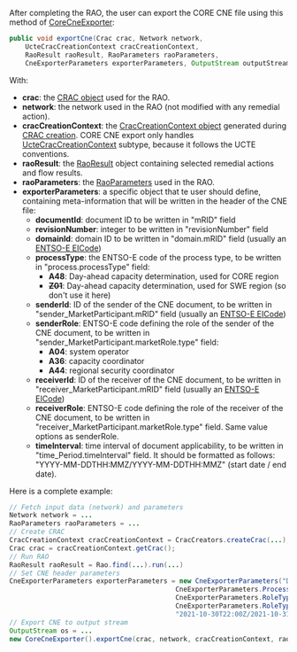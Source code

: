After completing the RAO, the user can export the CORE CNE file using this method of [CoreCneExporter](https://github.com/farao-community/farao-core/blob/master/data/result-exporter/core-cne-exporter/src/main/java/com/farao_community/farao/data/core_cne_exporter/CoreCneExporter.java):
~~~java
public void exportCne(Crac crac, Network network,
    UcteCracCreationContext cracCreationContext,
    RaoResult raoResult, RaoParameters raoParameters,
    CneExporterParameters exporterParameters, OutputStream outputStream)
~~~
With:
- **crac**: the [CRAC object](/docs/input-data/crac/json) used for the RAO.
- **network**: the network used in the RAO (not modified with any remedial action).
- **cracCreationContext**: the [CracCreationContext object](/docs/input-data/crac/creation-context) generated during 
  [CRAC creation](/docs/input-data/crac/import). CORE CNE export only handles [UcteCracCreationContext](/docs/input-data/crac/creation-context#ucte) 
  subtype, because it follows the UCTE conventions.
- **raoResult**: the [RaoResult](/docs/output-data/rao-result-json) object containing selected remedial actions and flow 
  results.
- **raoParameters**: the [RaoParameters](/docs/parameters) used in the RAO.
- **exporterParameters**: a specific object that te user should define, containing meta-information that will be written 
  in the header of the CNE file:
  - **documentId**: document ID to be written in "mRID" field
  - **revisionNumber**: integer to be written in "revisionNumber" field
  - **domainId**: domain ID to be written in "domain.mRID" field (usually an [ENTSO-E EICode](https://www.entsoe.eu/data/energy-identification-codes-eic/))
  - **processType**: the ENTSO-E code of the process type, to be written in "process.processType" field:
    - **A48**: Day-ahead capacity determination, used for CORE region
    - ~~**Z01**~~: Day-ahead capacity determination, used for SWE  region (so don't use it here)
  - **senderId**: ID of the sender of the CNE document, to be written in "sender_MarketParticipant.mRID" field 
    (usually an [ENTSO-E EICode](https://www.entsoe.eu/data/energy-identification-codes-eic/))
  - **senderRole**: ENTSO-E code defining the role of the sender of the CNE document, to be written in 
    "sender_MarketParticipant.marketRole.type" field:
    - **A04**: system operator
    - **A36**: capacity coordinator
    - **A44**: regional security coordinator
  - **receiverId**: ID of the receiver of the CNE document, to be written in "receiver_MarketParticipant.mRID" field 
    (usually an [ENTSO-E EICode](https://www.entsoe.eu/data/energy-identification-codes-eic/))
  - **receiverRole**: ENTSO-E code defining the role of the receiver of the CNE document, to be written in
    "receiver_MarketParticipant.marketRole.type" field. Same value options as senderRole.
  - **timeInterval**: time interval of document applicability, to be written in "time_Period.timeInterval" field. It should 
    be formatted as follows: "YYYY-MM-DDTHH:MMZ/YYYY-MM-DDTHH:MMZ" (start date / end date).

Here is a complete example:
~~~java
// Fetch input data (network) and parameters
Network network = ...
RaoParameters raoParameters = ...
// Create CRAC
CracCreationContext cracCreationContext = CracCreators.createCrac(...);
Crac crac = cracCreationContext.getCrac();
// Run RAO
RaoResult raoResult = Rao.find(...).run(...)
// Set CNE header parameters
CneExporterParameters exporterParameters = new CneExporterParameters("DOCUMENT_ID", 1, "DOMAIN_ID", 
                                          CneExporterParameters.ProcessType.DAY_AHEAD_CC, "SENDER_ID", 
                                          CneExporterParameters.RoleType.REGIONAL_SECURITY_COORDINATOR, "RECEIVER_ID", 
                                          CneExporterParameters.RoleType.CAPACITY_COORDINATOR, 
                                          "2021-10-30T22:00Z/2021-10-31T23:00Z");
// Export CNE to output stream
OutputStream os = ...
new CoreCneExporter().exportCne(crac, network, cracCreationContext, raoResult, raoParameters, exporterParameters, os); 
~~~
